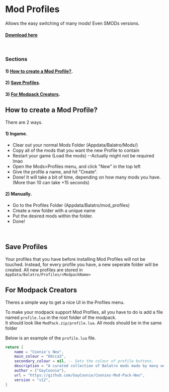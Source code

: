 # Mod Profiles
Allows the easy switching of many mods! Even SMODs versions.

#### [Download here](https://github.com/WaffleDevs/ModProfiles/releases#latest)

<br>

### Sections

#### 1) [How to create a Mod Profile?](#how-to-create-a-mod-profile).
#### 2) [Save Profiles](#save-profiles).
#### 3) [For Modpack Creators](#for-modpack-creators).

## How to create a Mod Profile?
There are 2 ways. 

#### 1) Ingame.

 - Clear out your normal Mods Folder (Appdata/Balatro/Mods/)
 - Copy all of the mods that you want the new Profile to contain
 - Restart your game (Load the mods)  --Actually might not be required lmao
 - Open the Mods>Profiles menu, and click "New" in the top left
 - Give the profile a name, and hit "Create".
 - Done! It will take a bit of time, depending on how many mods you have. (More than 10 can take +15 seconds)


#### 2) Manually.

 - Go to the Profiles Folder (Appdata/Balatro/mod_profiles)
 - Create a new folder with a unique name
 - Put the desired mods within the folder.
 - Done!
<br>

## Save Profiles
Your profiles that you have before installing Mod Profiles will not be touched. Instead, for every profile you have, a new seperate folder will be created.
All new profiles are stored in `AppData/Balatro/Profiles/<ModpackName>`
<br>

## For Modpack Creators

Theres a simple way to get a nice UI in the Profiles menu. 

To make your modpack support Mod Profiles, all you have to do is add a file named `profile.lua` in the root folder of the modpack.<br>
It should look like `ModPack.zip/profile.lua`. All mods should be in the same folder

Below is an example of the `profile.lua` file.
```lua
return {
    name = "Coonie's Neo",
    main_colour = "00cca3",
    secondary_colour = nil, -- Sets the colour of profile buttons.
    description = "A curated collection of Balatro mods made by many wonderful members of the community. Specially curated towards a vannilia+ game experience where things can get nuts,",
    author = {"GayCoonie"},
    url = "https://github.com/GayCoonie/Coonies-Mod-Pack-Neo",
    version = "v12",
}
```